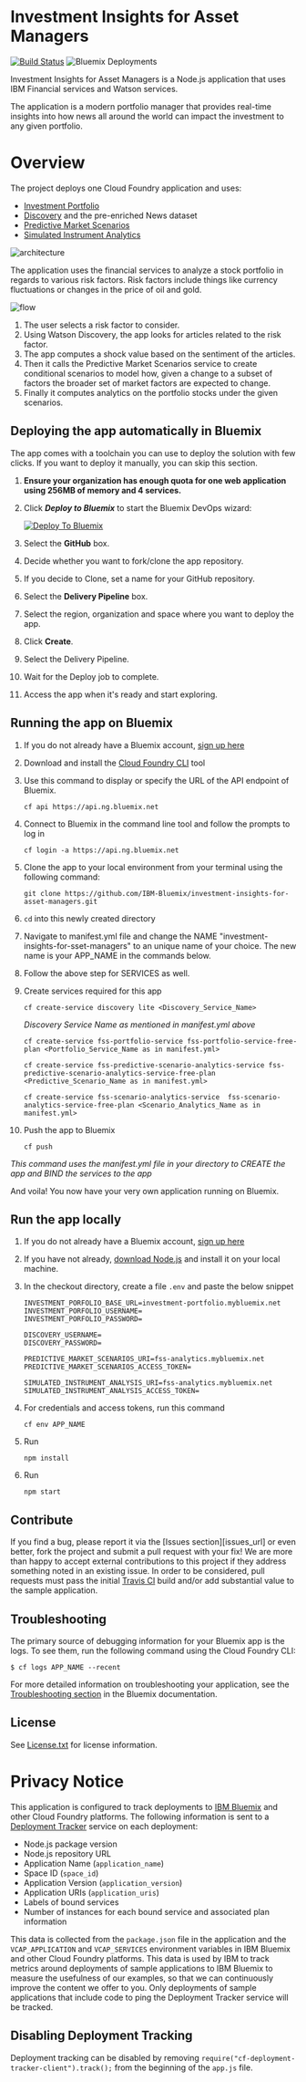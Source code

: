# Investment Insights for Asset Managers

[![Build Status](https://api.travis-ci.org/IBM-Bluemix/investment-insights-for-asset-managers.svg?branch=master)](https://travis-ci.org/IBM-Bluemix/investment-insights-for-asset-managers)
![Bluemix Deployments](https://deployment-tracker.mybluemix.net/stats/e13ee7de3df5bc6cf89950a82ef7a248/badge.svg)

Investment Insights for Asset Managers is a Node.js application that uses IBM Financial services and Watson services.  

The application is a modern portfolio manager that provides real-time insights into how news all around the world can impact the investment to any given portfolio.

# Overview

The project deploys one Cloud Foundry application and uses:
   * [Investment Portfolio](https://console.bluemix.net/catalog/services/fss-portfolio-service)
   * [Discovery](https://console.bluemix.net/catalog/services/discovery) and the pre-enriched News dataset
   * [Predictive Market Scenarios](https://console.bluemix.net/catalog/services/fss-predictive-scenario-analytics-service)
   * [Simulated Instrument Analytics](https://console.bluemix.net/catalog/services/fss-scenario-analytics-service)

   ![architecture](./architecture.png)

The application uses the financial services to analyze a stock portfolio in regards to various risk factors. Risk factors include things like currency fluctuations or changes in the price of oil and gold.

   ![flow](./flow.png)

1. The user selects a risk factor to consider.
1. Using Watson Discovery, the app looks for articles related to the risk factor.
1. The app computes a shock value based on the sentiment of the articles.
1. Then it calls the Predictive Market Scenarios service to create conditional scenarios to model how, given a change to a subset of factors the broader set of market factors are expected to change.
1. Finally it computes analytics on the portfolio stocks under the given scenarios.

## Deploying the app automatically in Bluemix

The app comes with a toolchain you can use to deploy the solution with few clicks. If you want to deploy it manually, you can skip this section.

1. **Ensure your organization has enough quota for one web application using 256MB of memory and 4 services.**

1. Click ***Deploy to Bluemix*** to start the Bluemix DevOps wizard:

   [![Deploy To Bluemix](https://console.bluemix.net/devops/graphics/create_toolchain_button.png)](https://console.bluemix.net/devops/setup/deploy/?repository=https://github.com/IBM-Bluemix/investment-insights-for-asset-managers&branch=master)

1. Select the **GitHub** box.

1. Decide whether you want to fork/clone the app repository.

1. If you decide to Clone, set a name for your GitHub repository.

1. Select the **Delivery Pipeline** box.

1. Select the region, organization and space where you want to deploy the app.

1. Click **Create**.

1. Select the Delivery Pipeline.

1. Wait for the Deploy job to complete.

1. Access the app when it's ready and start exploring.

## Running the app on Bluemix

1. If you do not already have a Bluemix account, [sign up here][bluemix_signup_url]

1. Download and install the [Cloud Foundry CLI][cloud_foundry_url] tool

1. Use this command to display or specify the URL of the API endpoint of Bluemix.

    ```
    cf api https://api.ng.bluemix.net
    ```
1. Connect to Bluemix in the command line tool and follow the prompts to log in

   ```
   cf login -a https://api.ng.bluemix.net
   ```
1. Clone the app to your local environment from your terminal using the following command:

   ```
   git clone https://github.com/IBM-Bluemix/investment-insights-for-asset-managers.git
   ```

1. `cd` into this newly created directory

1. Navigate to manifest.yml file and change the NAME "investment-insights-for-sset-managers" to an unique name of your choice. The new name is your APP_NAME in the commands below.

1. Follow the above step for SERVICES as well.


1. Create services required for this app

   ```
   cf create-service discovery lite <Discovery_Service_Name>
   ```
   _Discovery Service Name as mentioned in manifest.yml above_

   ```
   cf create-service fss-portfolio-service fss-portfolio-service-free-plan <Portfolio_Service_Name as in manifest.yml>
   ```

   ```
   cf create-service fss-predictive-scenario-analytics-service fss-predictive-scenario-analytics-service-free-plan <Predictive_Scenario_Name as in manifest.yml>
   ```
   ```
   cf create-service fss-scenario-analytics-service  fss-scenario-analytics-service-free-plan <Scenario_Analytics_Name as in manifest.yml>
   ```

1. Push the app to Bluemix

   ```
   cf push
   ```
 _This command uses the manifest.yml file in your directory to CREATE the app and BIND the services to the app_

And voila! You now have your very own application running on Bluemix.

## Run the app locally

1. If you do not already have a Bluemix account, [sign up here][bluemix_signup_url]

2. If you have not already, [download Node.js][download_node_url] and install it on your local machine.

3. In the checkout directory, create a file ```.env``` and paste the below snippet

	```
	INVESTMENT_PORFOLIO_BASE_URL=investment-portfolio.mybluemix.net
	INVESTMENT_PORFOLIO_USERNAME=
	INVESTMENT_PORFOLIO_PASSWORD=

	DISCOVERY_USERNAME=
	DISCOVERY_PASSWORD=

	PREDICTIVE_MARKET_SCENARIOS_URI=fss-analytics.mybluemix.net
	PREDICTIVE_MARKET_SCENARIOS_ACCESS_TOKEN=

	SIMULATED_INSTRUMENT_ANALYSIS_URI=fss-analytics.mybluemix.net
	SIMULATED_INSTRUMENT_ANALYSIS_ACCESS_TOKEN=
	```
1. For credentials and access tokens, run this command

    ```
    cf env APP_NAME
    ```


1. Run

   ```
   npm install
   ```

1. Run

   ```
   npm start
   ```

## Contribute

If you find a bug, please report it via the [Issues section][issues_url] or even better, fork the project and submit a pull request with your fix! We are more than happy to accept external contributions to this project if they address something noted in an existing issue.  In order to be considered, pull requests must pass the initial [Travis CI][travis_url] build and/or add substantial value to the sample application.

## Troubleshooting

The primary source of debugging information for your Bluemix app is the logs. To see them, run the following command using the Cloud Foundry CLI:

   ```
   $ cf logs APP_NAME --recent
   ```

For more detailed information on troubleshooting your application, see the [Troubleshooting section](https://www.ng.bluemix.net/docs/troubleshoot/tr.html) in the Bluemix documentation.

## License

See [License.txt](License.txt) for license information.

# Privacy Notice

This application is configured to track deployments to [IBM Bluemix](http://www.ibm.com/cloud-computing/bluemix/) and other Cloud Foundry platforms. The following information is sent to a [Deployment Tracker](https://github.com/IBM-Bluemix/cf-deployment-tracker-service) service on each deployment:

* Node.js package version
* Node.js repository URL
* Application Name (`application_name`)
* Space ID (`space_id`)
* Application Version (`application_version`)
* Application URIs (`application_uris`)
* Labels of bound services
* Number of instances for each bound service and associated plan information

This data is collected from the `package.json` file in the application and the `VCAP_APPLICATION` and `VCAP_SERVICES` environment variables in IBM Bluemix and other Cloud Foundry platforms. This data is used by IBM to track metrics around deployments of sample applications to IBM Bluemix to measure the usefulness of our examples, so that we can continuously improve the content we offer to you. Only deployments of sample applications that include code to ping the Deployment Tracker service will be tracked.

## Disabling Deployment Tracking

Deployment tracking can be disabled by removing `require("cf-deployment-tracker-client").track();` from the beginning of the `app.js` file.

[bluemix_signup_url]: https://console.bluemix.net/?cm_mmc=GitHubReadMe
[cloud_foundry_url]: https://github.com/cloudfoundry/cli
[download_node_url]: https://nodejs.org/download/
[travis_url]: https://travis-ci.org/
